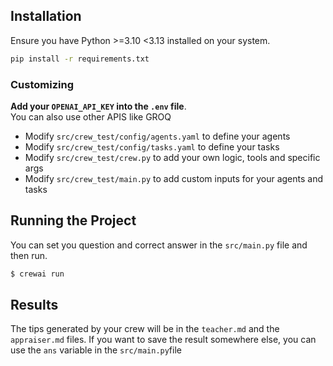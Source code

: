 
## Installation
Ensure you have Python >=3.10 <3.13 installed on your system.

```bash
pip install -r requirements.txt
```

### Customizing

**Add your `OPENAI_API_KEY` into the `.env` file**.  
You can also use other APIS like GROQ

- Modify `src/crew_test/config/agents.yaml` to define your agents
- Modify `src/crew_test/config/tasks.yaml` to define your tasks
- Modify `src/crew_test/crew.py` to add your own logic, tools and specific args
- Modify `src/crew_test/main.py` to add custom inputs for your agents and tasks

## Running the Project
You can set you question and correct answer in the `src/main.py` file and then run.

```bash
$ crewai run
```

## Results
The tips generated by your crew will be in the `teacher.md` and the `appraiser.md` files.
If you want to save the result somewhere else, you can use the `ans` variable in the `src/main.py`file
